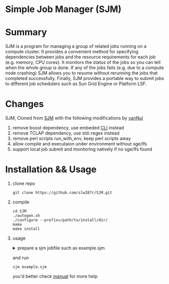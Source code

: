# Simple Job Manager (SJM)

# Summary

SJM is a program for managing a group of related jobs running on a compute cluster. It provides a convenient method for specifying dependencies between jobs and the resource requirements for each job (e.g. memory, CPU cores). It monitors the status of the jobs so you can tell when the whole group is done. If any of the jobs fails (e.g. due to a compute node crashing) SJM allows you to resume without rerunning the jobs that completed successfully. Finally, SJM provides a portable way to submit jobs to different job schedulers such as Sun Grid Engine or Platform LSF.

# Changes

SJM, Cloned from [SJM](https://github.com/StanfordBioinformatics/SJM) with the following modifications by [vanNul](https://github.com/vanNul)
1. remove boost dependency, use embeded [CLI](https://github.com/CLIUtils/CLI11) instead  
2. remove TCLAP dependency, use std::regex instead  
3. remove perl scripts run_with_env, keep perl scripts away  
4. allow compile and executaion under environment without sge/lfs
5. support local job submit and monitoring natively if no sge/lfs found  

# Installation && Usage 
1. clone repo  
   ```
   git clone https://github.com/slw287r/SJM.git
   ```
2. compile  
   ```
   cd SJM
   ./autogen.sh
   ./configure --prefix=/path/to/install/dir/
   make  
   make install
   ```
3. usage  
   <details>
   <summary>prepare a sjm jobfile such as example.sjm</summary>
   
   ```
   job_begin
     name jobA
     time 6m
     memory 10m
     cmd echo "hello from job jobA"
   job_end

   job_begin
     name jobB
     time 8m
     memory 20m
     cmd echo "hello from job jobB"
   job_end

   job_begin
     name jobC
     time 10m
     memory 30m
     cmd echo "hello from job jobB"
   job_end

   job_begin
     name jobD
     time 10m
     memory 35m
     cmd echo "hello from job jobB"
   job_end

   order jobA before jobC
   order jobB before jobC
   order jobC before jobD
   ```
   </details>
   
   and run  
   
   ```
   sjm example.sjm
   ```
   
   you'd better check [manual](https://github.com/slw287r/SJM/tree/master/doc/MANUAL.txt) for more help 
